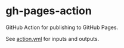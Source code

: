 # gh-pages-action

GitHub Action for publishing to GitHub Pages.

See [action.yml](./action.yml) for inputs and outputs.
